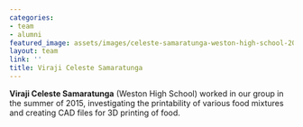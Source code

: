 ```yaml
---
categories:
- team
- alumni
featured_image: assets/images/celeste-samaratunga-weston-high-school-2015_itok=a44Z3d5j.jpg
layout: team
link: ''
title: Viraji Celeste Samaratunga
---
```


**Viraji Celeste Samaratunga** (Weston High School) worked in our group in the summer of 2015, investigating the printability of various food mixtures and creating CAD files for 3D printing of food.
